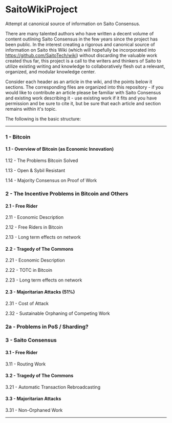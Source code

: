 # SaitoWikiProject
Attempt at canonical source of information on Saito Consensus.

There are many talented authors who have written a decent volume of content outlining Saito Consensus in the few years since the project has been public. In the interest creating a rigorous and canonical source of information on Saito this Wiki (which will hopefully be incorporated into https://github.com/SaitoTech/wiki) without discarding the valuable work created thus far, this project is a call to the writers and thinkers of Saito to utilize existing writing and knowledge to collaboratively flesh out a relevant, organized, and modular knowledge center.

Consider each header as an article in the wiki, and the points below it sections. The corresponding files are organized into this repository - if you would like to contribute an article please be familiar with Saito Consensus and existing work describing it - use existing work if it fits and you have permission and be sure to cite it, but be sure that each article and section remains within it's topic.

The following is the basic structure:

---

### 1    - Bitcoin

#### 1.1  - Overview of Bitcoin (as Economic Innovation)

1.12    - The Problems Bitcoin Solved

1.13  - Open & Sybil Resistant

1.14 - Majority Consensus on Proof of Work


### 2    - The Incentive Problems in Bitcoin and Others

#### 2.1  - Free Rider

2.11 - Economic Description

2.12 - Free Riders in Bitcoin

2.13 - Long term effects on network


#### 2.2  - Tragedy of The Commons

2.21 - Economic Description

2.22 - TOTC in Bitcoin

2.23 - Long term effects on network


#### 2.3  - Majoritarian Attacks (51%)

2.31 - Cost of Attack

2.32 - Sustainable Orphaning of Competing Work

### 2a   - Problems in PoS / Sharding?


### 3    - Saito Consensus

#### 3.1  - Free Rider

3.11 - Routing Work

#### 3.2  - Tragedy of The Commons

3.21 - Automatic Transaction Rebroadcasting

#### 3.3  - Majoritarian Attacks

3.31 - Non-Orphaned Work

---

